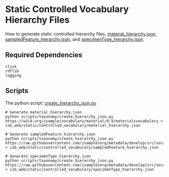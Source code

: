 # Static Controlled Vocabulary Hierarchy Files
How to generate static controlled hierarchy files, [material_hierarchy.json](./material_hierarchy.json), [sampledFeature_hierarchy.json](./sampledFeature_hierarchy.json), and [specimenType_hierarchy.json](./specimenType_hierarchy.json).

## Required Dependencies
```
click
rdflib
logging
```

## Scripts
The python script: [create_hierarchy_json.py](../../../scripts/taxonomy/create_hierarchy_json.py)
```
# Generate material_hierarchy.json
python scripts/taxonomy/create_hierarchy_json.py https://w3id.org/isample/vocabulary/material/0.9/materialsvocabulary > isb_web/static/controlled_vocabulary/material_hierarchy.json

# Generate sampledFeature_hierarchy.json
python scripts/taxonomy/create_hierarchy_json.py https://raw.githubusercontent.com/isamplesorg/metadata/develop/src/vocabularies/sampledFeature.ttl > isb_web/static/controlled_vocabulary/sampledFeature_hierarchy.json

# Generate specimenType_hierarchy.json
python scripts/taxonomy/create_hierarchy_json.py https://raw.githubusercontent.com/isamplesorg/metadata/develop/src/vocabularies/specimenType.ttl > isb_web/static/controlled_vocabulary/specimenType_hierarchy.json
```
